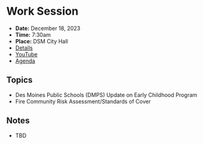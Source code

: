 # Work Session

- **Date:** December 18, 2023
- **Time:** 7:30am
- **Place:** DSM City Hall
- [Details](https://www.dsm.city/citycouncil_detail_T60_R2690.php)
- [YouTube](https://youtube.com/live/gmsLclafV7c)
- [Agenda](https://councildocs.dsm.city/agendas/2023/20231218CouncilWorkSession.pdf)

## Topics

- Des Moines Public Schools (DMPS) Update on Early Childhood Program
- Fire Community Risk Assessment/Standards of Cover 

## Notes

- TBD

